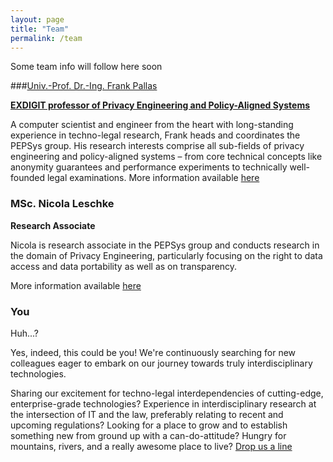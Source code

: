 ```yaml
---
layout: page
title: "Team"
permalink: /team
---
```


Some team info will follow here soon

###[Univ.-Prof. Dr.-Ing. Frank Pallas](/team/fp) 

[**EXDIGIT professor of Privacy Engineering and Policy-Aligned Systems**](/team/fp)

A computer scientist and engineer from the heart with long-standing experience in techno-legal research, Frank heads and coordinates the PEPSys group. His research interests comprise all sub-fields of privacy engineering and policy-aligned systems – from core technical concepts like anonymity guarantees and performance experiments to technically well-founded legal examinations. More information available [here](/team/fp)

### MSc. Nicola Leschke

**Research Associate**

Nicola is research associate in the PEPSys group and conducts research in the domain of Privacy Engineering, particularly focusing on the right to data access and data portability as well as on transparency.

More information available [here](/team/nl)

### You

Huh...? 

Yes, indeed, this could be you! We're continuously searching for new colleagues eager to embark on our journey towards truly interdisciplinary technologies. 

Sharing our excitement for techno-legal interdependencies of cutting-edge, enterprise-grade technologies? Experience in interdisciplinary research at the intersection of IT and  the law, preferably relating to recent and upcoming regulations? Looking for a place to grow and to establish something new from ground up with a can-do-attitude? Hungry for mountains, rivers, and a really awesome place to live? [Drop us a line](mailto:frank.pallas@plus.ac.at)
